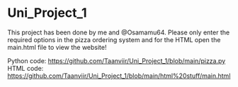 # Uni_Project_1

This project has been done by me and @Osamamu64.
Please only enter the required options in the pizza ordering system and for the HTML open the main.html file to view the website!

Python code: https://github.com/Taanviir/Uni_Project_1/blob/main/pizza.py  
HTML code: https://github.com/Taanviir/Uni_Project_1/blob/main/html%20stuff/main.html